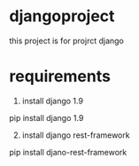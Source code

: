 # djangoproject
this project is for projrct django
# requirements
1) install django 1.9

  pip install django 1.9
  
  
2) install django rest-framework

  pip install djano-rest-framework
  

